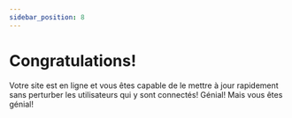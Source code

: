 ```yaml
---
sidebar_position: 8
---
```


# Congratulations!

Votre site est en ligne et vous êtes capable de le mettre à jour rapidement sans perturber les utilisateurs qui y sont connectés!
Génial! Mais vous êtes génial!
